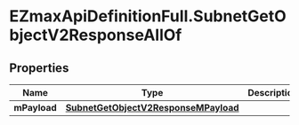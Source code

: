 # EZmaxApiDefinitionFull.SubnetGetObjectV2ResponseAllOf

## Properties

Name | Type | Description | Notes
------------ | ------------- | ------------- | -------------
**mPayload** | [**SubnetGetObjectV2ResponseMPayload**](SubnetGetObjectV2ResponseMPayload.md) |  | 


